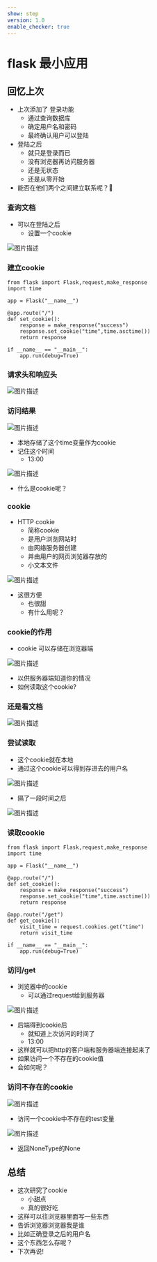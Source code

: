 ```yaml
---
show: step
version: 1.0
enable_checker: true
---
```


# flask 最小应用

## 回忆上次

- 上次添加了 登录功能
	- 通过查询数据库
	- 确定用户名和密码
	- 最终确认用户可以登陆
- 登陆之后
	- 就只是登录而已
	- 没有浏览器再访问服务器
	- 还是无状态
	- 还是从零开始
- 能否在他们两个之间建立联系呢？🤔

### 查询文档

- 可以在登陆之后 
	- 设置一个cookie

![图片描述](https://doc.shiyanlou.com/courses/uid1190679-20230124-1674517988282)

### 建立cookie

```
from flask import Flask,request,make_response
import time

app = Flask("__name__")

@app.route("/")
def set_cookie():
    response = make_response("success")
    response.set_cookie("time",time.asctime())
    return response

if __name__ == "__main__":
    app.run(debug=True)
```


### 请求头和响应头

![图片描述](https://doc.shiyanlou.com/courses/uid1190679-20230208-1675853745505)


### 访问结果

![图片描述](https://doc.shiyanlou.com/courses/uid1190679-20230208-1675832450087)

- 本地存储了这个time变量作为cookie
- 记住这个时间
	- 13:00

![图片描述](https://doc.shiyanlou.com/courses/uid1190679-20230208-1675831310083)

- 什么是cookie呢？

### cookie

- HTTP cookie
	- 简称cookie
	- 是用户浏览网站时
	- 由网络服务器创建
	- 并由用户的网页浏览器存放的
	- 小文本文件

![图片描述](https://doc.shiyanlou.com/courses/uid1190679-20230208-1675831859284)

- 这很方便
	- 也很甜
	- 有什么用呢？

### cookie的作用

- cookie 可以存储在浏览器端

![图片描述](https://doc.shiyanlou.com/courses/uid1190679-20230208-1675831971679)

- 以供服务器端知道你的情况
- 如何读取这个cookie?

### 还是看文档

![图片描述](https://doc.shiyanlou.com/courses/uid1190679-20230124-1674517988282)

### 尝试读取

- 这个cookie就在本地
- 通过这个cookie可以得到存进去的用户名

![图片描述](https://doc.shiyanlou.com/courses/uid1190679-20230124-1674523739643)

- 隔了一段时间之后

![图片描述](https://doc.shiyanlou.com/courses/uid1190679-20230124-1674523766696)

### 读取cookie

```
from flask import Flask,request,make_response
import time

app = Flask("__name__")

@app.route("/")
def set_cookie():
    response = make_response("success")
    response.set_cookie("time",time.asctime())
    return response

@app.route("/get")
def get_cookie():
    visit_time = request.cookies.get("time")
    return visit_time

if __name__ == "__main__":
    app.run(debug=True)
```

### 访问/get

- 浏览器中的cookie
	- 可以通过request给到服务器

![图片描述](https://doc.shiyanlou.com/courses/uid1190679-20230208-1675832488692)

- 后端得到cookie后
	- 就知道上次访问的时间了
	- 13:00
- 这样就可以把http的客户端和服务器端连接起来了
- 如果访问一个不存在的cookie值
- 会如何呢？

### 访问不存在的cookie

![图片描述](https://doc.shiyanlou.com/courses/uid1190679-20230124-1674525630878)

- 访问一个cookie中不存在的test变量

![图片描述](https://doc.shiyanlou.com/courses/uid1190679-20230124-1674525669489)

- 返回NoneType的None

## 总结

- 这次研究了cookie
	- 小甜点
	- 真的很好吃
- 这样可以往浏览器里面写一些东西
- 告诉浏览器浏览器我是谁
- 比如正确登录之后的用户名
- 这个东西怎么存呢？
- 下次再说!
